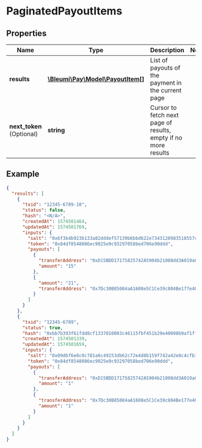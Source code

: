 # PaginatedPayoutItems

## Properties
Name | Type | Description | Notes
------------ | ------------- | ------------- | -------------
**results** | [**\Bleumi\Pay\Model\PayoutItem[]**](PayoutItem.md) | List of payouts of the payment in the current page | 
**next_token** <br>(Optional) | **string** | Cursor to fetch next page of results, empty if no more results | 

## Example

```json
{
  "results": [
    {
      "txid": "12345-6789-10",
      "status": false,
      "hash": "<N/A>",
      "createdAt": 1574501464,
      "updatedAt": 1574501769,
      "inputs": {
        "salt": "0x6f3b4b923b133a82dddef57139b6bbd622e7343128983518557cd13201c5462b",
        "token": "0x84df8548086ec9025e9c93297058bed706e90ddd",
        "payouts": [
          {
            "transferAddress": "0xD15BDD17175825742A5904b21008dd3A019a060E",
            "amount": "15"
          },
          {
            "amount": "21",
            "transferAddress": "0x7Dc30B85084aA1608e5C1Ce39c804Be177e40A07"
          }
        ]
      }
    },
    {
      "txid": "12345-6789",
      "status": true,
      "hash": "0xbb7b393f61fdd8cf1337010003c46115fbf451b29e40098b9af1ff55ee9465b2",
      "createdAt": 1574501339,
      "updatedAt": 1574501659,
      "inputs": {
        "salt": "0x09d6f6e0c0c781a6c49153db62c72e4d8b159f742a42e8c4cfb18fc2b9c44224",
        "token": "0x84df8548086ec9025e9c93297058bed706e90ddd",
        "payouts": [
          {
            "transferAddress": "0xD15BDD17175825742A5904b21008dd3A019a060E",
            "amount": "1"
          },
          {
            "transferAddress": "0x7Dc30B85084aA1608e5C1Ce39c804Be177e40A07",
            "amount": "1"
          }
        ]
      }
    }
  ]
}
```